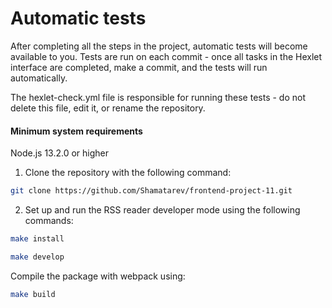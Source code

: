 # Automatic tests

After completing all the steps in the project, automatic tests will become available to you. Tests are run on each commit - once all tasks in the Hexlet interface are completed, make a commit, and the tests will run automatically.

The hexlet-check.yml file is responsible for running these tests - do not delete this file, edit it, or rename the repository.

#### Minimum system requirements
  Node.js 13.2.0 or higher

1. Clone the repository with the following command:
```sh 
git clone https://github.com/Shamatarev/frontend-project-11.git
```

2. Set up and run the RSS reader developer mode using the following commands:

```sh
make install
```

```sh
make develop
```
Compile the package with webpack using:

```sh
make build
```